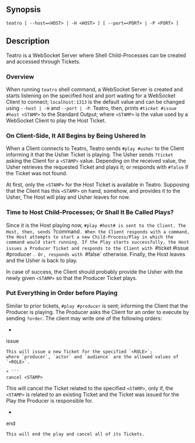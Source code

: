 ## Synopsis

```
teatro [ --host=<HOST> | -H <HOST> ] [ --port=<PORT> | -P <PORT> ]
```
## Description

Teatro is a WebSocket Server where Shell Child-Processes can be created and accessed through Tickets.

### Overview

When running `teatro` shell command,
a WebSocket Server is created and starts listening on the specified host and port waiting for a WebSocket Client to connect;
`localhost:1313` is the default value and can be changed using `--host | -H` and `--port | -P`.
Teatro, then, prints `#ticket #issue #host <STAMP>` to the Standard Output;
where `<STAMP>` is the value used by a WebSocket Client to play the Host Ticket.

### On Client-Side, It All Begins by Being Ushered In

When a Client connects to Teatro,
Teatro sends `#play #usher` to the Client informing it that the Usher Ticket is playing.
The Usher sends `?ticket` asking the Client for a `<STAMP>` value.
Depending on the received value,
the Usher retrieves the requested Ticket and plays it;
or responds with `#false` if the Ticket was not found.

At first, only the `<STAMP>` for the Host Ticket is available in Teatro.
Supposing that the Client has this `<STAMP>` on hand, somehow, and provides it to the Usher,
The Host will play and Usher leaves for now.

### Time to Host Child-Processes; Or Shall It Be Called Plays?

Since it is the Host playing now, `#play #host# is sent to the Client.
The Host, then, sends `?command`.
When the Client responds with a command,
the Host attempts to start a new Child-Process/Play in which the command would start running.
If the Play starts successfully,
the Host issues a Producer Ticket and responds to the Client with `#ticket #issue #producer <STAMP>`.
Or, responds with `#false` otherwise.
Finally, the Host leaves and the Usher is back to play.

In case of success,
the Client should probably provide the Usher with the newly given `<STAMP>` so that the Producer Ticket plays.

### Put Everything in Order before Playing

Similar to prior tickets,
`#play #producer` is sent;
informing the Client that the Producer is playing.
The Producer asks the Client for an order to execute by sending `?order`.
The client may write one of the following orders:

* ```
issue <ROLE>
```
This will issue a new Ticket for the specified `<ROLE>`;
where `producer`, `actor` and `audience` are the allowed values of `<ROLE>`.

* ```
cancel <STAMP>
```
This will cancel the Ticket related to the specified `<STAMP>`,
only if, the `<STAMP>` is related to an existing Ticket and the Ticket was issued for the Play the Producer is responsible for.

* ```
end
```
This will end the play and cancel all of its Tickets.
